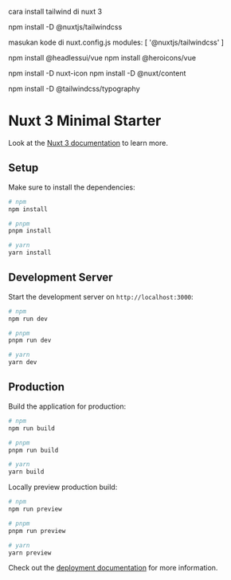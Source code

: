 cara install tailwind di nuxt 3

npm install -D @nuxtjs/tailwindcss
 
 masukan kode di nuxt.config.js
  modules: [
    '@nuxtjs/tailwindcss'
  ]

  npm install @headlessui/vue
npm install @heroicons/vue

 npm install -D nuxt-icon
npm install -D @nuxt/content

npm install -D @tailwindcss/typography


# Nuxt 3 Minimal Starter

Look at the [Nuxt 3 documentation](https://nuxt.com/docs/getting-started/introduction) to learn more.

## Setup

Make sure to install the dependencies:

```bash
# npm
npm install

# pnpm
pnpm install

# yarn
yarn install
```

## Development Server

Start the development server on `http://localhost:3000`:

```bash
# npm
npm run dev

# pnpm
pnpm run dev

# yarn
yarn dev
```

## Production

Build the application for production:

```bash
# npm
npm run build

# pnpm
pnpm run build

# yarn
yarn build
```

Locally preview production build:

```bash
# npm
npm run preview

# pnpm
pnpm run preview

# yarn
yarn preview
```

Check out the [deployment documentation](https://nuxt.com/docs/getting-started/deployment) for more information.
